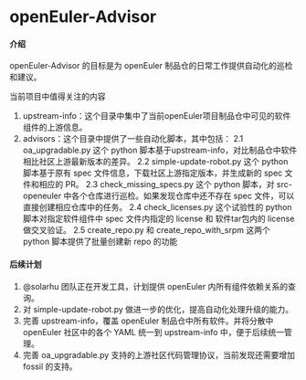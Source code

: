 # openEuler-Advisor

#### 介绍
openEuler-Advisor 的目标是为 openEuler 制品仓的日常工作提供自动化的巡检和建议。

当前项目中值得关注的内容

1. upstream-info：这个目录中集中了当前openEuler项目制品仓中可见的软件组件的上游信息。
2. advisors：这个目录中提供了一些自动化脚本，其中包括：
  2.1 oa_upgradable.py 这个 python 脚本基于upstream-info，对比制品仓中软件相比社区上游最新版本的差异。
  2.2 simple-update-robot.py 这个 python 脚本基于原有 spec 文件信息，下载社区上游指定版本，并生成新的 spec 文件和相应的 PR。
  2.3 check_missing_specs.py 这个 python 脚本，对 src-openeuler 中各个仓库进行巡检。如果发现仓库中还不存在 spec 文件，可以直接创建相应仓库中的任务。
  2.4 check_licenses.py 这个试验性的 python 脚本对指定软件组件中 spec 文件内指定的 license 和 软件tar包内的 license 做交叉验证。
  2.5 create_repo.py 和 create_repo_with_srpm 这两个 python 脚本提供了批量创建新 repo 的功能

#### 后续计划

1. @solarhu 团队正在开发工具，计划提供 openEuler 内所有组件依赖关系的查询。
2. 对 simple-update-robot.py 做进一步的优化，提高自动化处理升级的能力。
3. 完善 upstream-info，覆盖 openEuler 制品仓中所有软件。并将分散中 openEuler 社区中的各个 YAML 统一到 upstream-info 中，便于后续统一管理。
4. 完善 oa_upgradable.py 支持的上游社区代码管理协议，当前发现还需要增加 fossil 的支持。
